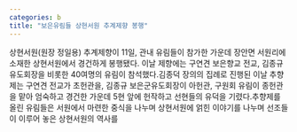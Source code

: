 ```yaml
---
categories: b
title: "보은유림들 상현서원 추계제향 봉행"
---
```

상현서원(원장 정일용) 추계제향이 11일, 관내 유림들이 참가한 가운데 장안면 서원리에 소재한 상현서원에서 경건하게 봉행됐다. 이날 제향에는 구연견 보은향교 전교, 김종규 유도회장을 비롯한 40여명의 유림이 참석했다.김종덕 장의의 집례로 진행된 이날 추향제는 구연견 전교가 초헌관을, 김종규 보은군유도회장이 아헌관, 구원회 유림이 종헌관을 맡아 엄숙하고 경건한 가운데 5현 앞에 헌작하고 선현들의 유덕을 기렸다.추향제를 올린 유림들은 서원에서 마련한 중식을 나누며 상현서원에 얽힌 이야기를 나누며 선조들이 이루어 놓은 상현서원의 역사를